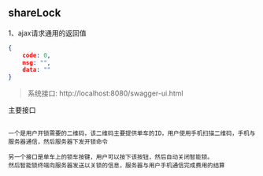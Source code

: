 ## shareLock
1、ajax请求通用的返回值
```json
{
    code: 0,
    msg: "",
    data: ""
}
```


> 系统接口: http://localhost:8080/swagger-ui.html


主要接口
```text

一个是用户开锁需要的二维码，该二维码主要提供单车的ID，用户使用手机扫描二维码，手机与服务器通信，然后服务器下发开锁命令

另一个接口是单车上的锁车按键，用户可以按下该按钮，然后自动关闭智能锁。
然后智能锁终端向服务器发送以关锁的信息，服务器与用户手机通信完成费用的结算
```

